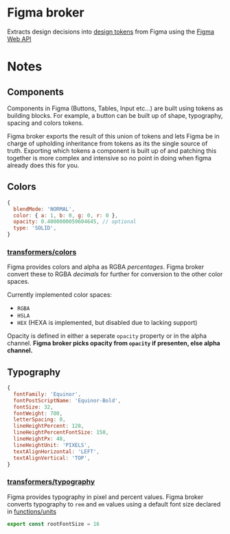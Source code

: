 [Figma Web API]: https://www.figma.com/developers/docs
[design tokens]: https://css-tricks.com/what-are-design-tokens/

# Figma broker

Extracts design decisions into [design tokens] from Figma using the [Figma Web API]

# Notes 

## Components

Components in Figma (Buttons, Tables, Input etc…) are built using tokens as building blocks. For example, a button can be built up of shape, typography, spacing and colors tokens. 

Figma broker exports the result of this union of tokens and lets Figma be in charge of upholding inheritance from tokens as its the single source of truth. Exporting which tokens a component is built up of and patching this together is more complex and intensive so no point in doing when figma already does this for you.

## Colors

```javascript
{
  blendMode: 'NORMAL',
  color: { a: 1, b: 0, g: 0, r: 0 },
  opacity: 0.4000000059604645, // optional 
  type: 'SOLID',
}
```

### [transformers/colors](./transformers/colors.js) 


Figma provides colors and alpha as RGBA _percentages_. Figma broker convert these to RGBA _decimals_ for further for conversion to the other color spaces.

Currently implemented color spaces: 
- `RGBA`
- `HSLA`
- `HEX` (HEXA is implemented, but disabled due to lacking support)


Opacity is defined in either a seperate `opacity` property or in the alpha channel. **Figma broker picks opacity from `opacity` if presenten, else alpha channel.**


## Typography

```javascript
{
  fontFamily: 'Equinor',
  fontPostScriptName: 'Equinor-Bold',
  fontSize: 32,
  fontWeight: 700,
  letterSpacing: 0,
  lineHeightPercent: 128,
  lineHeightPercentFontSize: 150,
  lineHeightPx: 48,
  lineHeightUnit: 'PIXELS',
  textAlignHorizontal: 'LEFT',
  textAlignVertical: 'TOP',
}
```
### [transformers/typography](./transformers/typography.js)

Figma provides typography in pixel and percent values. Figma broker converts typography to `rem` and `em` values using a default font size declared in [functions/units](functions/units)
<!-- embedme functions/units.js#L9-L9  --> 
```js 
export const rootFontSize = 16
```

